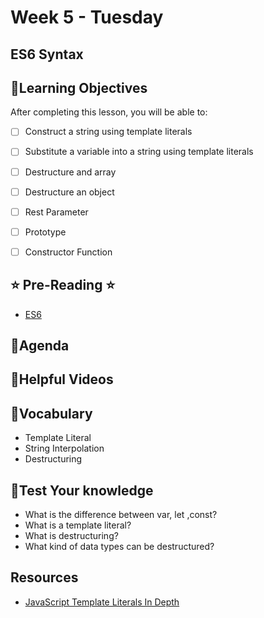 # Week 5 - Tuesday

## ES6 Syntax

## 📍Learning Objectives
After completing this lesson, you will be able to:

- [ ] Construct a string using template literals 
- [ ] Substitute a variable into a string using template literals
- [ ] Destructure and array
- [ ] Destructure an object
- [ ] Rest Parameter
- [ ] Prototype
- [ ] Constructor Function


## ⭐️ Pre-Reading ⭐️
- [ES6](https://digitalcrafts.instructure.com/courses/212/pages/lesson-js-es6?module_item_id=39319)

## 📍Agenda

<!-- ## 🟡 Lecture Presentations
- [ES6](https://dc-houston.herokuapp.com/p2/Javascript/ES6.html#1) -->

<!-- ## 🟣Labs
- [labs](https://github.com/veros-labs/labs-js-es6)  -->

<!-- ## 🟠Homework  -->

## 🔵Helpful Videos

<!-- ## ✔️Todo Checklist
- [ ] -->

## 🔶Vocabulary

- Template Literal
- String Interpolation
- Destructuring

## 🔷Test Your knowledge
- What is the difference between var, let ,const?
- What is a template literal?
- What is destructuring?
- What kind of data types can be destructured?


## Resources 
- [JavaScript Template Literals In Depth](https://www.javascripttutorial.net/es6/javascript-template-literals/)



